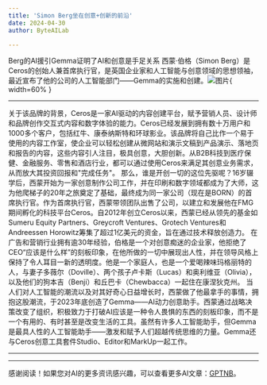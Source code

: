 ```yaml
---
title: 'Simon Berg坐在创意+创新的前沿'
date: 2024-04-30
author: ByteAILab

---
```


Berg的AI援引Gemma证明了AI和创意是手足关系
西蒙·伯格（Simon Berg）是Ceros的创始人兼首席执行官，是英国企业家和人工智能与创意领域的思想领袖，最近宣布了他的公司的人工智能部门——Gemma的实施和创建。![图片](https://ai-techpark.com/wp-content/uploads/2024/04/Simon-Ber-960x540.jpg){ width=60% }

---

关于该品牌的背景，Ceros是一家AI驱动的内容创建平台，赋予营销人员、设计师和品牌创作交互式内容和数字体验的能力。Ceros已经发展到拥有数十万用户和1000多个客户，包括红牛、康泰纳斯特和环球影业。该品牌将自己比作一个易于使用的内容工作室，使企业可以轻松创建从微网站和演示文稿到产品演示、落地页和报告的内容，这些内容引人注目，极具创意，大胆创新。从B2B科技到医疗保健、金融服务、零售和酒店行业，都可以通过使用Ceros来满足其创意业务需求，从而放大其投资回报和"完成任务"。
那么，谁是开创一切的这位先驱呢？16岁辍学后，西蒙开始为一家创意制作公司工作，并在印刷和数字领域都成为了大师，这为他爬梯子的20年之旅奠定了基础，最终成为同一家公司（现在是BORN）的首席执行官。作为首席执行官，西蒙带领团队出售了公司，以建立和发展他在FMG期间孵化的科技平台Ceros。自2012年创立Ceros以来，西蒙已经从领先的基金如Sumeru Equity Partners、Greycroft Ventures、Grotech Ventures和Andreessen Horowitz筹集了超过1亿美元的资金，旨在通过技术释放创造力。
在广告和营销行业拥有逾30年经验，伯格是一个对创意痴迷的企业家，他拒绝了CEO“应该是什么样”的刻板印象，在他所做的一切中展现出人性，并在领导风格上保持了令人耳目一新的透明度。他是一个家庭人，也是一个爱喝辣味玛格丽特的人，与妻子多薇尔（Doville）、两个孩子卢卡斯（Lucas）和奥利维亚（Olivia），以及他们的狗本吉（Benji）和丘巴卡（Chewbacca）一起住在康涅狄克州。
当人们对人工智能的潮流以及对其好奇心日益增长时，西蒙做了他最拿手的事情，拥抱这股潮流，于2023年底创造了Gemma——AI动力创意助手。西蒙通过战略决策改变了组织，积极致力于打破AI应该是一种令人畏惧的东西的刻板印象，而不是一个有用的、有时甚至是改变生活的工具。虽然有许多人工智能助手，但Gemma是最具人性的人工智能助手——激发和赋予人们超越传统思维的力量。Gemma还与Ceros创意工具套件Studio、Editor和MarkUp一起工作。

---
---
感谢阅读！如果您对AI的更多资讯感兴趣，可以查看更多AI文章：[GPTNB](https://gptnb.com)。
